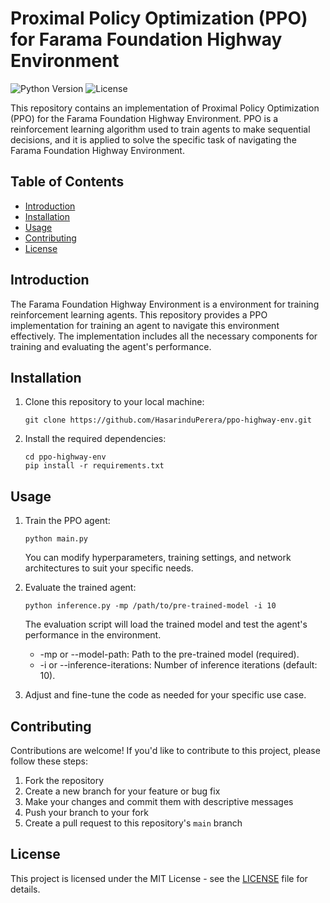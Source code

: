 # Proximal Policy Optimization (PPO) for Farama Foundation Highway Environment

![Python Version](https://img.shields.io/badge/Python-3.7%2B-blue.svg)
![License](https://img.shields.io/badge/License-MIT-green.svg)

This repository contains an implementation of Proximal Policy Optimization (PPO) for the Farama Foundation Highway Environment. PPO is a reinforcement learning algorithm used to train agents to make sequential decisions, and it is applied to solve the specific task of navigating the Farama Foundation Highway Environment.

## Table of Contents
- [Introduction](#introduction)
- [Installation](#installation)
- [Usage](#usage)
- [Contributing](#contributing)
- [License](#license)

## Introduction

The Farama Foundation Highway Environment is a environment for training reinforcement learning agents. This repository provides a PPO implementation for training an agent to navigate this environment effectively. The implementation includes all the necessary components for training and evaluating the agent's performance.

## Installation

1. Clone this repository to your local machine:

   ```shell
   git clone https://github.com/HasarinduPerera/ppo-highway-env.git
   ```

2. Install the required dependencies:

   ```shell
   cd ppo-highway-env
   pip install -r requirements.txt
   ```

## Usage

1. Train the PPO agent:

   ```shell
   python main.py
   ```

   You can modify hyperparameters, training settings, and network architectures to suit your specific needs.

2. Evaluate the trained agent:

   ```shell
   python inference.py -mp /path/to/pre-trained-model -i 10
   ```

   The evaluation script will load the trained model and test the agent's performance in the environment.

    - -mp or --model-path: Path to the pre-trained model (required).
    - -i or --inference-iterations: Number of inference iterations (default: 10).

3. Adjust and fine-tune the code as needed for your specific use case.

## Contributing

Contributions are welcome! If you'd like to contribute to this project, please follow these steps:

1. Fork the repository
2. Create a new branch for your feature or bug fix
3. Make your changes and commit them with descriptive messages
4. Push your branch to your fork
5. Create a pull request to this repository's `main` branch

## License

This project is licensed under the MIT License - see the [LICENSE](LICENSE) file for details.